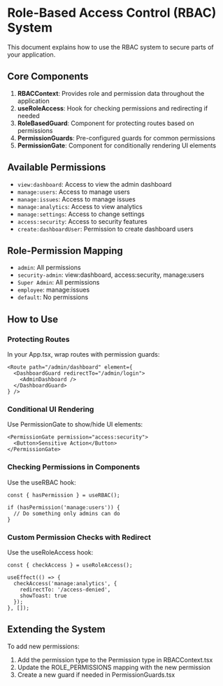 
# Role-Based Access Control (RBAC) System

This document explains how to use the RBAC system to secure parts of your application.

## Core Components

1. **RBACContext**: Provides role and permission data throughout the application
2. **useRoleAccess**: Hook for checking permissions and redirecting if needed
3. **RoleBasedGuard**: Component for protecting routes based on permissions
4. **PermissionGuards**: Pre-configured guards for common permissions
5. **PermissionGate**: Component for conditionally rendering UI elements

## Available Permissions

- `view:dashboard`: Access to view the admin dashboard
- `manage:users`: Access to manage users
- `manage:issues`: Access to manage issues
- `manage:analytics`: Access to view analytics
- `manage:settings`: Access to change settings
- `access:security`: Access to security features
- `create:dashboardUser`: Permission to create dashboard users

## Role-Permission Mapping

- `admin`: All permissions
- `security-admin`: view:dashboard, access:security, manage:users
- `Super Admin`: All permissions
- `employee`: manage:issues
- `default`: No permissions

## How to Use

### Protecting Routes

In your App.tsx, wrap routes with permission guards:

```tsx
<Route path="/admin/dashboard" element={
  <DashboardGuard redirectTo="/admin/login">
    <AdminDashboard />
  </DashboardGuard>
} />
```

### Conditional UI Rendering

Use PermissionGate to show/hide UI elements:

```tsx
<PermissionGate permission="access:security">
  <Button>Sensitive Action</Button>
</PermissionGate>
```

### Checking Permissions in Components

Use the useRBAC hook:

```tsx
const { hasPermission } = useRBAC();

if (hasPermission('manage:users')) {
  // Do something only admins can do
}
```

### Custom Permission Checks with Redirect

Use the useRoleAccess hook:

```tsx
const { checkAccess } = useRoleAccess();

useEffect(() => {
  checkAccess('manage:analytics', { 
    redirectTo: '/access-denied',
    showToast: true 
  });
}, []);
```

## Extending the System

To add new permissions:

1. Add the permission type to the Permission type in RBACContext.tsx
2. Update the ROLE_PERMISSIONS mapping with the new permission
3. Create a new guard if needed in PermissionGuards.tsx

